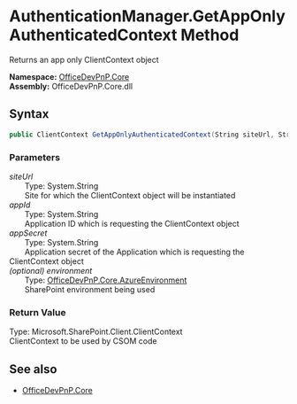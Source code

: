 # AuthenticationManager.GetAppOnlyAuthenticatedContext Method  
Returns an app only ClientContext object  

**Namespace:** [OfficeDevPnP.Core](OfficeDevPnP.Core.md)  
**Assembly:** OfficeDevPnP.Core.dll  
## Syntax
```C#
public ClientContext GetAppOnlyAuthenticatedContext(String siteUrl, String appId, String appSecret, AzureEnvironment environment)
```
### Parameters
*siteUrl*  
&emsp;&emsp;Type: System.String  
&emsp;&emsp;Site for which the ClientContext object will be instantiated  
*appId*  
&emsp;&emsp;Type: System.String  
&emsp;&emsp;Application ID which is requesting the ClientContext object  
*appSecret*  
&emsp;&emsp;Type: System.String  
&emsp;&emsp;Application secret of the Application which is requesting the ClientContext object  
*(optional) environment*  
&emsp;&emsp;Type: [OfficeDevPnP.Core.AzureEnvironment](OfficeDevPnP.Core.AzureEnvironment.md)  
&emsp;&emsp;SharePoint environment being used  
### Return Value
Type: Microsoft.SharePoint.Client.ClientContext  
ClientContext to be used by CSOM code

## See also
- [OfficeDevPnP.Core](OfficeDevPnP.Core.md)
